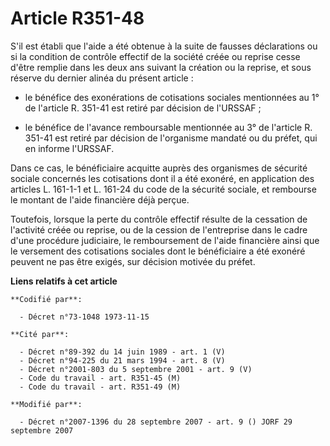# Article R351-48

S'il est établi que l'aide a été obtenue à la suite de fausses déclarations ou si la condition de contrôle effectif de la
société créée ou reprise cesse d'être remplie dans les deux ans suivant la création ou la reprise, et sous réserve du dernier
alinéa du présent article :

- le bénéfice des exonérations de cotisations sociales mentionnées au 1° de l'article R. 351-41 est retiré par décision de
l'URSSAF ;

- le bénéfice de l'avance remboursable mentionnée au 3° de l'article R. 351-41 est retiré par décision de l'organisme mandaté
ou du préfet, qui en informe l'URSSAF.

Dans ce cas, le bénéficiaire acquitte auprès des organismes de sécurité sociale concernés les cotisations dont il a été
exonéré, en application des articles L. 161-1-1 et L. 161-24 du code de la sécurité sociale, et rembourse le montant de
l'aide financière déjà perçue.

Toutefois, lorsque la perte du contrôle effectif résulte de la cessation de l'activité créée ou reprise, ou de la cession de
l'entreprise dans le cadre d'une procédure judiciaire, le remboursement de l'aide financière ainsi que le versement des
cotisations sociales dont le bénéficiaire a été exonéré peuvent ne pas être exigés, sur décision motivée du préfet.

**Liens relatifs à cet article**

	**Codifié par**:

	  - Décret n°73-1048 1973-11-15

	**Cité par**:

	  - Décret n°89-392 du 14 juin 1989 - art. 1 (V)
	  - Décret n°94-225 du 21 mars 1994 - art. 8 (V)
	  - Décret n°2001-803 du 5 septembre 2001 - art. 9 (V)
	  - Code du travail - art. R351-45 (M)
	  - Code du travail - art. R351-49 (M)

	**Modifié par**:

	  - Décret n°2007-1396 du 28 septembre 2007 - art. 9 () JORF 29 septembre 2007
